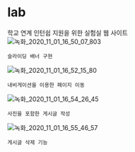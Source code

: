 # lab
학교 연계 인턴쉽 지원을 위한 실험실 웹 사이트  
![녹화_2020_11_01_16_50_07_803](https://user-images.githubusercontent.com/63775931/97797678-51391400-1c62-11eb-8be6-c3fcc629bf0b.gif)
```
슬라이딩 배너 구현  
```

![녹화_2020_11_01_16_52_15_80](https://user-images.githubusercontent.com/63775931/97797717-a2490800-1c62-11eb-9582-63d64b20a2fe.gif)   
```
내비게이션을 이용한 페이지 이동   
```

![녹화_2020_11_01_16_54_26_45](https://user-images.githubusercontent.com/63775931/97797753-f358fc00-1c62-11eb-9bba-c479d2fcf974.gif)   
```
사진을 포함한 게시글 작성
```

![녹화_2020_11_01_16_55_46_57](https://user-images.githubusercontent.com/63775931/97797770-1aafc900-1c63-11eb-9de2-e16918b5accd.gif)   
```
게시글 삭제 기능   
```
